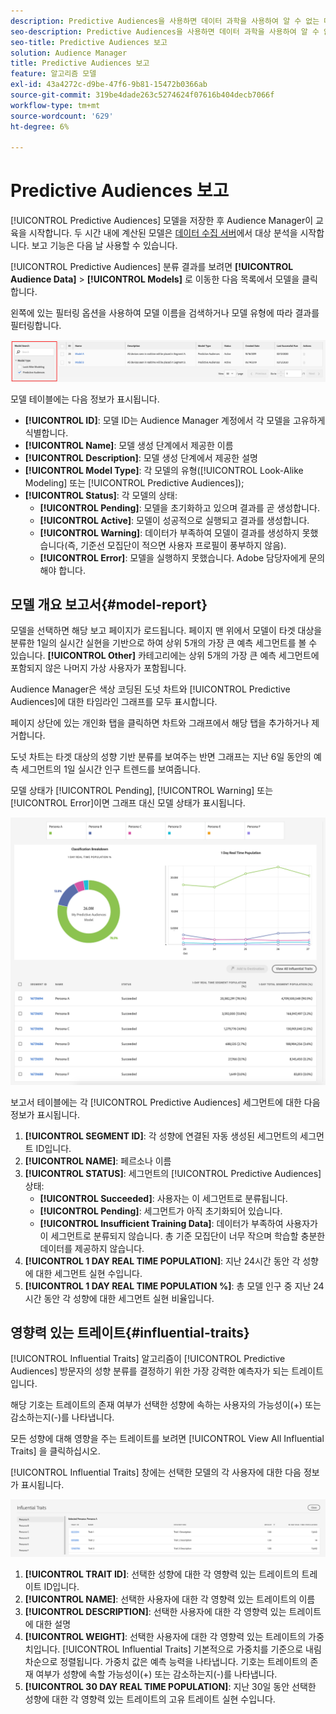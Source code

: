 ```yaml
---
description: Predictive Audiences을 사용하면 데이터 과학을 사용하여 알 수 없는 대상을 실시간으로 개별 성향으로 분류할 수 있습니다.
seo-description: Predictive Audiences을 사용하면 데이터 과학을 사용하여 알 수 없는 대상을 실시간으로 개별 성향으로 분류할 수 있습니다.
seo-title: Predictive Audiences 보고
solution: Audience Manager
title: Predictive Audiences 보고
feature: 알고리즘 모델
exl-id: 43a4272c-d9be-47f6-9b81-15472b0366ab
source-git-commit: 319be4dade263c5274624f07616b404decb7066f
workflow-type: tm+mt
source-wordcount: '629'
ht-degree: 6%

---
```


# Predictive Audiences 보고

[!UICONTROL Predictive Audiences] 모델을 저장한 후 Audience Manager이 교육을 시작합니다. 두 시간 내에 계산된 모델은 [데이터 수집 서버](https://experienceleague.adobe.com/docs/audience-manager/user-guide/reference/system-components/components-data-collection.html#dcs-pcs)에서 대상 분석을 시작합니다. 보고 기능은 다음 날 사용할 수 있습니다.

[!UICONTROL Predictive Audiences] 분류 결과를 보려면 **[!UICONTROL Audience Data]** > **[!UICONTROL Models]** 로 이동한 다음 목록에서 모델을 클릭합니다.

왼쪽에 있는 필터링 옵션을 사용하여 모델 이름을 검색하거나 모델 유형에 따라 결과를 필터링합니다.

![predictive-audiences-filter](assets/predictive-audiences-filter-models.png)

모델 테이블에는 다음 정보가 표시됩니다.

* **[!UICONTROL ID]**: 모델 ID는 Audience Manager 계정에서 각 모델을 고유하게 식별합니다.
* **[!UICONTROL Name]**: 모델 생성 단계에서 제공한 이름
* **[!UICONTROL Description]**: 모델 생성 단계에서 제공한 설명
* **[!UICONTROL Model Type]**: 각 모델의 유형([!UICONTROL Look-Alike Modeling]  또는  [!UICONTROL Predictive Audiences]);
* **[!UICONTROL Status]**: 각 모델의 상태:
   * **[!UICONTROL Pending]**: 모델을 초기화하고 있으며 결과를 곧 생성합니다.
   * **[!UICONTROL Active]**: 모델이 성공적으로 실행되고 결과를 생성합니다.
   * **[!UICONTROL Warning]**: 데이터가 부족하여 모델이 결과를 생성하지 못했습니다(즉, 기준선 모집단이 적으면 사용자 프로필이 풍부하지 않음).
   * **[!UICONTROL Error]**: 모델을 실행하지 못했습니다. Adobe 담당자에게 문의해야 합니다.

## 모델 개요 보고서{#model-report}

모델을 선택하면 해당 보고 페이지가 로드됩니다. 페이지 맨 위에서 모델이 타겟 대상을 분류한 1일의 실시간 실현을 기반으로 하여 상위 5개의 가장 큰 예측 세그먼트를 볼 수 있습니다. **[!UICONTROL Other]** 카테고리에는 상위 5개의 가장 큰 예측 세그먼트에 포함되지 않은 나머지 가상 사용자가 포함됩니다.

Audience Manager은 색상 코딩된 도넛 차트와 [!UICONTROL Predictive Audiences]에 대한 타임라인 그래프를 모두 표시합니다.

페이지 상단에 있는 개인화 탭을 클릭하면 차트와 그래프에서 해당 탭을 추가하거나 제거합니다.

도넛 차트는 타겟 대상의 성향 기반 분류를 보여주는 반면 그래프는 지난 6일 동안의 예측 세그먼트의 1일 실시간 인구 트렌드를 보여줍니다.

모델 상태가 [!UICONTROL Pending], [!UICONTROL Warning] 또는 [!UICONTROL Error]이면 그래프 대신 모델 상태가 표시됩니다.

![smart-persona-report](assets/predictive-audiences-report.png)

보고서 테이블에는 각 [!UICONTROL Predictive Audiences] 세그먼트에 대한 다음 정보가 표시됩니다.

1. **[!UICONTROL SEGMENT ID]**: 각 성향에 연결된 자동 생성된 세그먼트의 세그먼트 ID입니다.
1. **[!UICONTROL NAME]**: 페르소나 이름
1. **[!UICONTROL STATUS]**: 세그먼트의  [!UICONTROL Predictive Audiences] 상태:
   * **[!UICONTROL Succeeded]**: 사용자는 이 세그먼트로 분류됩니다.
   * **[!UICONTROL Pending]**: 세그먼트가 아직 초기화되어 있습니다.
   * **[!UICONTROL Insufficient Training Data]**: 데이터가 부족하여 사용자가 이 세그먼트로 분류되지 않습니다. 총 기준 모집단이 너무 작으며 학습할 충분한 데이터를 제공하지 않습니다.
1. **[!UICONTROL 1 DAY REAL TIME POPULATION]**: 지난 24시간 동안 각 성향에 대한 세그먼트 실현 수입니다.
1. **[!UICONTROL 1 DAY REAL TIME POPULATION %]**: 총 모델 인구 중 지난 24시간 동안 각 성향에 대한 세그먼트 실현 비율입니다.

## 영향력 있는 트레이트{#influential-traits}

[!UICONTROL Influential Traits] 알고리즘이  [!UICONTROL Predictive Audiences] 방문자의 성향 분류를 결정하기 위한 가장 강력한 예측자가 되는 트레이트입니다.

해당 기호는 트레이트의 존재 여부가 선택한 성향에 속하는 사용자의 가능성이(+) 또는 감소하는지(-)를 나타냅니다.

모든 성향에 대해 영향을 주는 트레이트를 보려면 [!UICONTROL View All Influential Traits] 을 클릭하십시오.

[!UICONTROL Influential Traits] 창에는 선택한 모델의 각 사용자에 대한 다음 정보가 표시됩니다.

![영향력 있는 트레이트](assets/predictive-audiences-influential-traits.png)

1. **[!UICONTROL TRAIT ID]**: 선택한 성향에 대한 각 영향력 있는 트레이트의 트레이트 ID입니다.
1. **[!UICONTROL NAME]**: 선택한 사용자에 대한 각 영향력 있는 트레이트의 이름
1. **[!UICONTROL DESCRIPTION]**: 선택한 사용자에 대한 각 영향력 있는 트레이트에 대한 설명
1. **[!UICONTROL WEIGHT]**: 선택한 사용자에 대한 각 영향력 있는 트레이트의 가중치입니다. [!UICONTROL Influential Traits] 기본적으로 가중치를 기준으로 내림차순으로 정렬됩니다.  가중치 값은 예측 능력을 나타냅니다. 기호는 트레이트의 존재 여부가 성향에 속할 가능성이(+) 또는 감소하는지(-)를 나타냅니다.
1. **[!UICONTROL 30 DAY REAL TIME POPULATION]**: 지난 30일 동안 선택한 성향에 대한 각 영향력 있는 트레이트의 고유 트레이트 실현 수입니다.

